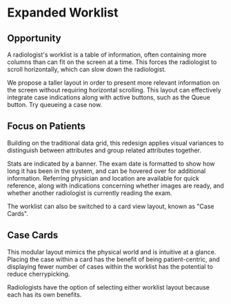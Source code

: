 Expanded Worklist
=============

Opportunity
-------------
A radiologist's worklist is a table of information, often containing more columns than can fit on the screen at a time. This forces the radiologist to scroll horizontally, which can slow down the radiologist.

We propose a taller layout in order to present more relevant information on the screen without requiring horizontal scrolling. This layout can effectively integrate case indications along with active buttons, such as the Queue button. Try queueing a case now.

Focus on Patients
-------------
Building on the traditional data grid, this redesign applies visual variances to distinguish between attributes and group related attributes together.

Stats are indicated by a banner. The exam date is formatted to show how long it has been in the system, and can be hovered over for additional information. Referring physician and location are available for quick reference, along with indications concerning whether images are ready, and whether another radiologist is currently reading the exam.

The worklist can also be switched to a card view layout, known as "Case Cards".

Case Cards
-------------
This modular layout mimics the physical world and is intuitive at a glance. Placing the case within a card has the benefit of being patient-centric, and displaying fewer number of cases within the worklist has the potential to reduce cherrypicking.

Radiologists have the option of selecting either worklist layout because each has its own benefits.